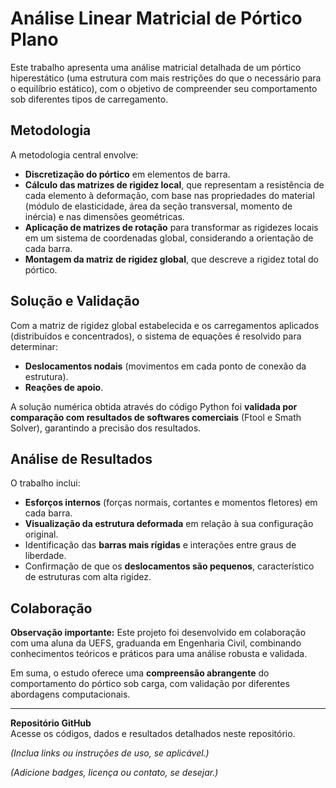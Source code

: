 # Análise Linear Matricial de Pórtico Plano  

Este trabalho apresenta uma análise matricial detalhada de um pórtico hiperestático (uma estrutura com mais restrições do que o necessário para o equilíbrio estático), com o objetivo de compreender seu comportamento sob diferentes tipos de carregamento.  

## Metodologia  

A metodologia central envolve:  
- **Discretização do pórtico** em elementos de barra.  
- **Cálculo das matrizes de rigidez local**, que representam a resistência de cada elemento à deformação, com base nas propriedades do material (módulo de elasticidade, área da seção transversal, momento de inércia) e nas dimensões geométricas.  
- **Aplicação de matrizes de rotação** para transformar as rigidezes locais em um sistema de coordenadas global, considerando a orientação de cada barra.  
- **Montagem da matriz de rigidez global**, que descreve a rigidez total do pórtico.  

## Solução e Validação  

Com a matriz de rigidez global estabelecida e os carregamentos aplicados (distribuídos e concentrados), o sistema de equações é resolvido para determinar:  
- **Deslocamentos nodais** (movimentos em cada ponto de conexão da estrutura).  
- **Reações de apoio**.  

A solução numérica obtida através do código Python foi **validada por comparação com resultados de softwares comerciais** (Ftool e Smath Solver), garantindo a precisão dos resultados.  

## Análise de Resultados  

O trabalho inclui:  
- **Esforços internos** (forças normais, cortantes e momentos fletores) em cada barra.  
- **Visualização da estrutura deformada** em relação à sua configuração original.  
- Identificação das **barras mais rígidas** e interações entre graus de liberdade.  
- Confirmação de que os **deslocamentos são pequenos**, característico de estruturas com alta rigidez.  

## Colaboração  

**Observação importante:** Este projeto foi desenvolvido em colaboração com uma aluna da UEFS, graduanda em Engenharia Civil, combinando conhecimentos teóricos e práticos para uma análise robusta e validada.  

Em suma, o estudo oferece uma **compreensão abrangente** do comportamento do pórtico sob carga, com validação por diferentes abordagens computacionais.  

---  
**Repositório GitHub**  
Acesse os códigos, dados e resultados detalhados neste repositório.  

*(Inclua links ou instruções de uso, se aplicável.)*  

*(Adicione badges, licença ou contato, se desejar.)*
